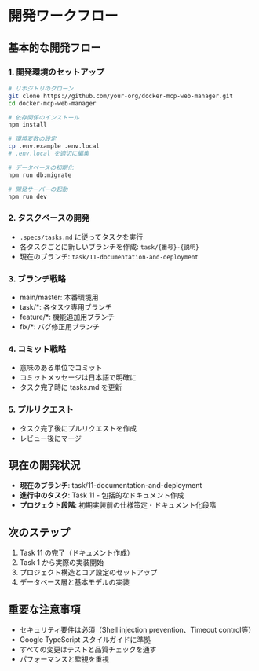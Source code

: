 # 開発ワークフロー

## 基本的な開発フロー

### 1. 開発環境のセットアップ
```bash
# リポジトリのクローン
git clone https://github.com/your-org/docker-mcp-web-manager.git
cd docker-mcp-web-manager

# 依存関係のインストール
npm install

# 環境変数の設定
cp .env.example .env.local
# .env.local を適切に編集

# データベースの初期化
npm run db:migrate

# 開発サーバーの起動
npm run dev
```

### 2. タスクベースの開発
- `.specs/tasks.md` に従ってタスクを実行
- 各タスクごとに新しいブランチを作成: `task/{番号}-{説明}`
- 現在のブランチ: `task/11-documentation-and-deployment`

### 3. ブランチ戦略
- main/master: 本番環境用
- task/*: 各タスク専用ブランチ
- feature/*: 機能追加用ブランチ
- fix/*: バグ修正用ブランチ

### 4. コミット戦略
- 意味のある単位でコミット
- コミットメッセージは日本語で明確に
- タスク完了時に tasks.md を更新

### 5. プルリクエスト
- タスク完了後にプルリクエストを作成
- レビュー後にマージ

## 現在の開発状況
- **現在のブランチ**: task/11-documentation-and-deployment
- **進行中のタスク**: Task 11 - 包括的なドキュメント作成
- **プロジェクト段階**: 初期実装前の仕様策定・ドキュメント化段階

## 次のステップ
1. Task 11 の完了（ドキュメント作成）
2. Task 1 から実際の実装開始
3. プロジェクト構造とコア設定のセットアップ
4. データベース層と基本モデルの実装

## 重要な注意事項
- セキュリティ要件は必須（Shell injection prevention、Timeout control等）
- Google TypeScript スタイルガイドに準拠
- すべての変更はテストと品質チェックを通す
- パフォーマンスと監視を重視